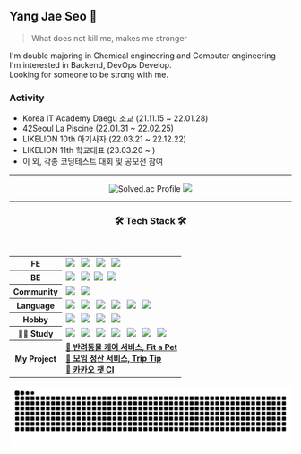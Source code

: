 ## Yang Jae Seo 🤪
 
> What does not kill me, makes me stronger 
  
I'm double majoring in Chemical engineering and Computer engineering <br/>
I'm interested in Backend, DevOps Develop. <br/>
Looking for someone to be strong with me.

### Activity
- Korea IT Academy Daegu 조교 (21.11.15 ~ 22.01.28)
- 42Seoul La Piscine (22.01.31 ~ 22.02.25)
- LIKELION 10th 아기사자 (22.03.21 ~ 22.12.22)
- LIKELION 11th 학교대표 (23.03.20 ~ )
- 이 외, 각종 코딩테스트 대회 및 공모전 참여

* * *

<div align="center">
  
![Solved.ac Profile](http://mazassumnida.wtf/api/v2/generate_badge?boj=0pao0)
<img src="http://mazandi.herokuapp.com/api?handle=0pao0&theme=warm"/>
 
* * *
 
<h3 align="center"><b>🛠 Tech Stack 🛠</b></h3>
</br>
<!-- <img src="https://img.shields.io/badge/이름-색상코드?style=flat-square&logo=로고명&logoColor=로고색"/> -->

<table style="border: 0px" width="130">
 <tbody>
  <tr>
   <th><b>FE</b></th>
   <td>
    <img src="https://img.shields.io/badge/HTML5-E34F26?style=flat-square&logo=HTML5&logoColor=white"/> &nbsp
    <img src="https://img.shields.io/badge/CSS3-1572B6?style=flat-square&logo=CSS3&logoColor=white"/> &nbsp 
    <img src="https://img.shields.io/badge/React-61DAFB?style=flat-square&logo=React&logoColor=white"/> &nbsp
    <img src="https://img.shields.io/badge/Android-3ddc84?style=flat-square&logo=Android&logoColor=white"/></br>
   </td>
  <tr/>
  <tr>
   <th><b>BE</b></th>
   <td>
    <img src="https://img.shields.io/badge/MySQL-4479A1?style=flat-square&logo=MySQL&logoColor=white"/> &nbsp 
    <img src="https://img.shields.io/badge/Django-092E20?style=flat-square&logo=Django&logoColor=white"/>&nbsp 
    <img src="https://img.shields.io/badge/Spring Boot-6db33f?style=flat-square&logo=Spring Boot&logoColor=white"/>&nbsp
    <img src="https://img.shields.io/badge/Spring Security-6db33f?style=flat-square&logo=Spring Security&logoColor=white"/>
   </td>
  </tr>
  <tr>
   <th><b>Community</b></th>
   <td>
    <img src="https://img.shields.io/badge/42-000000?style=flat-square&logo=42&logoColor=white"/> &nbsp
    <img src="https://img.shields.io/badge/LIKELION-FFA348?style=flat-square&logo=LIKELION&logoColor=white"/>
   </td>
  </tr>
  <tr>
   <th><b>Language</b></th>
   <td>
    <img src="https://img.shields.io/badge/C-A8B9CC?style=flat-square&logo=C&logoColor=white"/> &nbsp
    <img src="https://img.shields.io/badge/C++-00599C?style=flat-square&logo=c%2B%2B&&logoColor=white"/> &nbsp
    <img src="https://img.shields.io/badge/Java-007396?style=flat-square&logo=Java&logoColor=white"/> &nbsp
    <img src="https://img.shields.io/badge/Python-3776AB?style=flat-square&logo=Python&logoColor=white"/> &nbsp
    <img src="https://img.shields.io/badge/Kotlin-7f52ff?style=flat-square&logo=Kotlin&logoColor=white"/> &nbsp
    <img src="https://img.shields.io/badge/JavaScript-F7DF1E?style=flat-square&logo=JavaScript&logoColor=white"/> &nbsp
   </td>
  </tr>
  <tr>
   <th><b>Hobby</b></th>
   <td>
    <img src="https://img.shields.io/badge/Vim-019733?style=flat-square&logo=Vim&logoColor=white"/> &nbsp
    <img src="https://img.shields.io/badge/Unity-000000?style=flat-square&logo=Unity&logoColor=white"/> &nbsp
    <img src="https://img.shields.io/badge/Linux-FCC624?style=flat-square&logo=Linux&logoColor=white"/> &nbsp
    <img src="https://img.shields.io/badge/TensorFlow-FF6F00?style=flat-square&logo=TensorFlow&logoColor=white"/>
   </td>
  </tr>
  <tr>
   <th><b>👨‍💻 Study</b></th>
   <td>
    <img src="https://img.shields.io/badge/Docker-2496ED?style=flat-square&logo=Docker&logoColor=white"/> &nbsp
    <img src="https://img.shields.io/badge/Travis_CI-3EAAAF?style=flat-square&logo=Travis CI&logoColor=white"/> &nbsp
    <img src="https://img.shields.io/badge/Jenkins-D24939?style=flat-square&logo=Jenkins&logoColor=white"/> &nbsp
    <img src="https://img.shields.io/badge/Kubernetes-326CE5?style=flat-square&logo=Kubernetes&logoColor=white"/> &nbsp
    <img src="https://img.shields.io/badge/Amazon_AWS-FF9900?style=flat-square&logo=Amazon AWS&logoColor=white"/> &nbsp
    <img src="https://img.shields.io/badge/Redis-DC382D?style=flat-square&logo=Redis&logoColor=white"/> &nbsp
    <img src="https://img.shields.io/badge/Swagger-85EA2D?style=flat-square&logo=Swagger&logoColor=white"/>
   </td>
  </tr>
  <tr>
   <th><b>My Project</b></th>
   <td>
    <a href="https://github.com/psychology50/fit-a-pet-server"><b>🐶 반려동물 케어 서비스, Fit a Pet</b></a><br/>
    <a href="https://github.com/psychology50/trip-tip"><b>🧮 모임 정산 서비스, Trip Tip</b></a><br/>
    <a href="https://github.com/psychology50/kakao-chat-ci"><b>💬 카카오 챗 CI</b></a><br/>
   </td>
  </tr>
 <tbody>
</table>


<picture>
  <source media="(prefers-color-scheme: dark)" srcset="https://github.com/psychology50/psychology50/blob/output/github-contribution-grid-snake-dark.svg" />
  <source media="(prefers-color-scheme: light)" srcset="https://github.com/psychology50/psychology50/blob/output/github-contribution-grid-snake.svg" />
  <img alt="github-snake" src="https://github.com/psychology50/psychology50/blob/output/github-contribution-grid-snake-dark.svg"/>
</picture>

